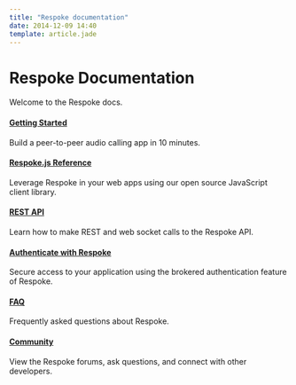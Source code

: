 ```yaml
---
title: "Respoke documentation"
date: 2014-12-09 14:40
template: article.jade
---
```


# Respoke Documentation

Welcome to the Respoke docs.

#### [Getting Started](/js-library/audio-chat.html)

Build a peer-to-peer audio calling app in 10 minutes.

#### [Respoke.js Reference]('/js-library/respoke.html')

Leverage Respoke in your web apps using our open source JavaScript client library.

#### [REST API](/api/overview.html)

Learn how to make REST and web socket calls to the Respoke API.

#### [Authenticate with Respoke](/tutorials/brokered-auth.html)

Secure access to your application using the brokered authentication feature of Respoke.

#### [FAQ](/faq.html)

Frequently asked questions about Respoke.

#### [Community](https://community.respoke.io)

View the Respoke forums, ask questions, and connect with other developers.
